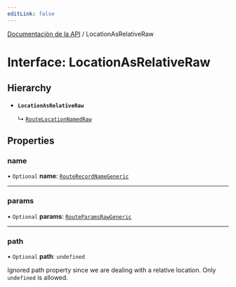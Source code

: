 ```yaml
---
editLink: false
---
```


[Documentación de la API](../index.md) / LocationAsRelativeRaw

# Interface: LocationAsRelativeRaw

## Hierarchy

- **`LocationAsRelativeRaw`**

  ↳ [`RouteLocationNamedRaw`](RouteLocationNamedRaw.md)

## Properties

### name

• `Optional` **name**: [`RouteRecordNameGeneric`](../index.md#RouteRecordNameGeneric)

---

### params

• `Optional` **params**: [`RouteParamsRawGeneric`](../index.md#RouteParamsRawGeneric)

---

### path

• `Optional` **path**: `undefined`

Ignored path property since we are dealing with a relative location. Only `undefined` is allowed.

